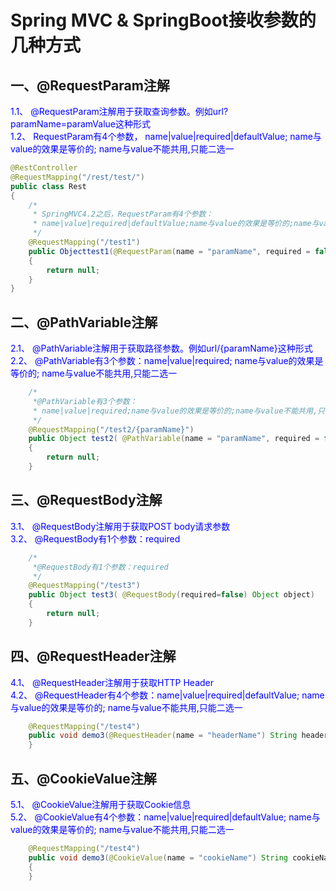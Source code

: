 # Spring MVC & SpringBoot接收参数的几种方式 #
## 一、@RequestParam注解 #
<font color=blue>1.1、 @RequestParam注解用于获取查询参数。例如url?paramName=paramValue这种形式  </font>\
<font color=blue>1.2、 RequestParam有4个参数， name|value|required|defaultValue;  name与value的效果是等价的; name与value不能共用,只能二选一</font>
``` java
@RestController
@RequestMapping("/rest/test/")
public class Rest
{
    /*
     * SpringMVC4.2之后，RequestParam有4个参数：
     * name|value|required|defaultValue;name与value的效果是等价的;name与value不能共用,只能二选一
     */
    @RequestMapping("/test1")
    public Objecttest1(@RequestParam(name = "paramName", required = false, defaultValue = "") String paramName)
    {
        return null;
    }
}
```
## 二、@PathVariable注解 #
<font color=blue>2.1、 @PathVariable注解用于获取路径参数。例如url/{paramName}这种形式 </font>\
<font color=blue>2.2、 @PathVariable有3个参数：name|value|required; name与value的效果是等价的; name与value不能共用,只能二选一 </font>
``` java
    /*
     *@PathVariable有3个参数：
     * name|value|required;name与value的效果是等价的;name与value不能共用,只能二选一
     */
    @RequestMapping("/test2/{paramName}")
    public Object test2( @PathVariable(name = "paramName", required = false) String paramName)
    {
        return null;
    }
```
## 三、@RequestBody注解 #
<font color=blue>3.1、 @RequestBody注解用于获取POST body请求参数 </font>\
<font color=blue>3.2、 @RequestBody有1个参数：required</font>
``` java
    /*
     *@RequestBody有1个参数：required
     */
    @RequestMapping("/test3")
    public Object test3( @RequestBody(required=false) Object object)
    {
        return null;
    }
```
## 四、@RequestHeader注解 #
<font color=blue>4.1、 @RequestHeader注解用于获取HTTP Header</font>\
<font color=blue>4.2、 @RequestHeader有4个参数：name|value|required|defaultValue;  name与value的效果是等价的; name与value不能共用,只能二选一</font>
```java
    @RequestMapping("/test4")
    public void demo3(@RequestHeader(name = "headerName") String headerName) {
    }
```
## 五、@CookieValue注解 # 
<font color=blue>5.1、 @CookieValue注解用于获取Cookie信息</font>\
<font color=blue>5.2、 @CookieValue有4个参数：name|value|required|defaultValue;  name与value的效果是等价的; name与value不能共用,只能二选一</font>
```java
    @RequestMapping("/test4")
    public void demo3(@CookieValue(name = "cookieName") String cookieName)
    {
    }
```